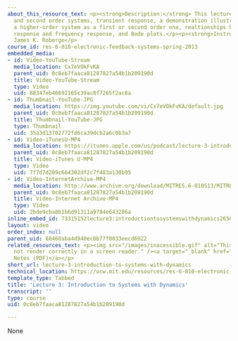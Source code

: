 ```yaml
---
about_this_resource_text: <p><strong>Description:</strong> This lecture covers first
  and second order systems, transient response, a demonstration illustrating approximating
  a higher-order system as a first or second order one, realtionships between step
  response and frequency response, and Bode plots.</p><p><strong>Instructor:</strong>
  James K. Roberge</p>
course_id: res-6-010-electronic-feedback-systems-spring-2013
embedded_media:
- id: Video-YouTube-Stream
  media_location: Cx7eVOkFvKA
  parent_uid: 0c8eb7faaca81287827a54b1b209190d
  title: Video-YouTube-Stream
  type: Video
  uid: 88347eb46692165c39ac8f7265f2ac6a
- id: Thumbnail-YouTube-JPG
  media_location: https://img.youtube.com/vi/Cx7eVOkFvKA/default.jpg
  parent_uid: 0c8eb7faaca81287827a54b1b209190d
  title: Thumbnail-YouTube-JPG
  type: Thumbnail
  uid: 35a3d13702772fd6ca39dcb2a6c0b3a7
- id: Video-iTunesU-MP4
  media_location: https://itunes.apple.com/us/podcast/lecture-3-introduction-to/id649055548?i=159562104&mt=2
  parent_uid: 0c8eb7faaca81287827a54b1b209190d
  title: Video-iTunes U-MP4
  type: Video
  uid: 7f7d7d209c664302df2c7f483a130b95
- id: Video-InternetArchive-MP4
  media_location: http://www.archive.org/download/MITRES.6-010S13/MITRES6-010S13_lec03_300k.mp4
  parent_uid: 0c8eb7faaca81287827a54b1b209190d
  title: Video-Internet Archive-MP4
  type: Video
  uid: 2bde9cba8b1b6d91311a9784e643286a
inline_embed_id: 73315152lecture3:introductiontosystemswithdynamics26562260
layout: video
order_index: null
parent_uid: 68468aba4d940ec0b77f0033eecd6922
related_resources_text: <p><img src="/images/inacessible.gif" alt="This resource may
  not render correctly in a screen reader." /><a target="_blank" href="./resolveuid/bccf42ed9885b3b64d7d6b314afcc8db">Lecture
  Notes (PDF)</a></p>
short_url: lecture-3-introduction-to-systems-with-dynamics
technical_location: https://ocw.mit.edu/resources/res-6-010-electronic-feedback-systems-spring-2013/course-videos/lecture-3-introduction-to-systems-with-dynamics
template_type: Tabbed
title: 'Lecture 3: Introduction to Systems with Dynamics'
transcript: ''
type: course
uid: 0c8eb7faaca81287827a54b1b209190d

---
```

None